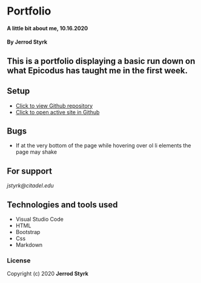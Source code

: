 # **Portfolio**

#### A little bit about me, 10.16.2020

#### **By Jerrod Styrk**

## This is a portfolio displaying a basic run down on what Epicodus has taught me in the first week.

## Setup

* [Click to view Github repository](https://github.com/SJerrod/Portfolio1)
* [Click to open active site in Github](https://sjerrod.github.io/Portfolio1/)

## Bugs

* If at the very bottom of the page while hovering over ol li elements the page may shake

## For support

_jstyrk@citadel.edu_

## Technologies and tools used

* Visual Studio Code
* HTML
* Bootstrap
* Css
* Markdown

### License

Copyright (c) 2020 **Jerrod Styrk**